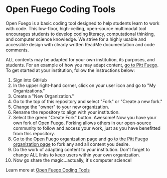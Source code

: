 # Open Fuego Coding Tools
 
Open Fuego is a basic coding tool designed to help students learn to work with code. This low-floor, high-ceiling, open-source multimodal tool encourages students to develop coding literacy, computational thinking, and computer science knowledge.  We strive for a highly usable and accessible design with clearly written ReadMe documentation and code comments.

ALL contents may be adapted for your own institution, its purposes, and students. For an example of how you may adapt content, [go to Pitt Fuego](https://pitt-fuego.github.io/Pitt-Fuego-Coding-Tools/). To get started at your institution, follow the instructions below:

1. Sign into GitHub
2. In the upper right-hand corner, click on your user icon and go to "My Organizations."
3. Create a "New Organization."
4. Go to the top of this repository and select "Fork" or "Create a new fork." 
5. Change the "owner" to your new organization.
6. Rename the repository to align with your institution.
7. Select the green "Create Fork" button. Awesome! Now you have your own fork of Open Fuego. Forking allows others in our open-source community to follow and access your work, just as you have benefitted from this repository.
8. [Go to the Open Fuego organization page](https://github.com/Open-Fuego) and [go to the Pitt Fuego organization page](https://github.com/Pitt-Fuego) to fork any and all content you desire. 
9. Do the work of adapting content to your institution. Don't forget to change ALL links to keep users within your own organization.
10. Now go share the magic...actually, it's computer science!  


Learn more at [Open Fuego Coding Tools](https://open-fuego.github.io/Open-Fuego-Coding-Tools/)

